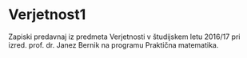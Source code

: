 # Verjetnost1
Zapiski predavnaj iz predmeta Verjetnosti v študijskem letu 2016/17 pri izred. prof. dr. Janez Bernik na programu Praktična matematika.
